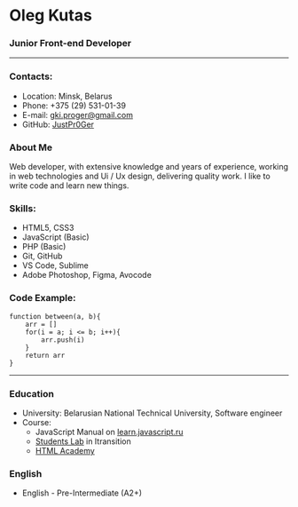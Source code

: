 # Oleg Kutas
### Junior Front-end Developer
---
### Contacts:
* Location: Minsk, Belarus
* Phone: +375 (29) 531-01-39
* E-mail: gki.proger@gmail.com
* GitHub: [JustPr0Ger](https://github.com/JustPr0Ger)

### About Me
Web developer, with extensive knowledge and years of experience, working in web technologies and Ui / Ux design, delivering quality work. I like to write code and learn new things.
### Skills:
* HTML5, CSS3
* JavaScript (Basic)
* PHP (Basic)
* Git, GitHub
* VS Code, Sublime
* Adobe Photoshop, Figma, Avocode

### Code Example:
```
function between(a, b){
    arr = []
    for(i = a; i <= b; i++){
        arr.push(i)
    }
    return arr
}
```
---
### Education
* University: Belarusian National Technical University, Software engineer
* Course:
    * JavaScript Manual on [learn.javascript.ru](https://learn.javascript.ru/)
    * [Students Lab](https://itransition.by/training-dev) in Itransition
    * [HTML Academy](https://htmlacademy.ru/)

### English
* English - Pre-Intermediate (A2+)